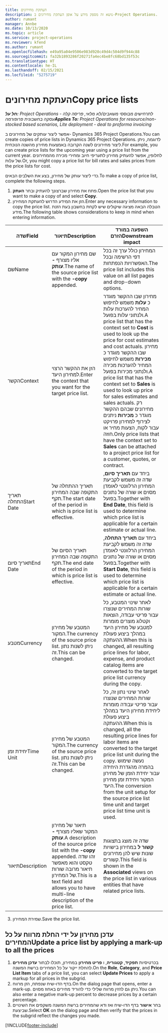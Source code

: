 ```yaml
---
title: העתקת מחירונים
description: נושא זה מספק מידע על אופן העתקת מחירונים ב-Project Operations.
author: rumant
manager: Annbe
ms.date: 10/13/2020
ms.topic: article
ms.service: project-operations
ms.reviewer: kfend
ms.author: rumant
ms.openlocfilehash: e49a95a04e9506e983d920c49d4c504d9f944c88
ms.sourcegitcommit: fa32b1893286f20271fa4ec4be8fc68bd135f53c
ms.translationtype: HT
ms.contentlocale: he-IL
ms.lasthandoff: 02/15/2021
ms.locfileid: "5275719"
---
```

# <a name="copy-price-lists"></a><span data-ttu-id="9fbe2-103">העתקת מחירונים</span><span class="sxs-lookup"><span data-stu-id="9fbe2-103">Copy price lists</span></span>

<span data-ttu-id="9fbe2-104">_**חל על:** Project Operations לתרחישים מבוססי משאבים/לא מלאי, פריסה קלה - עסקה בחשבונית פרופורמה_</span><span class="sxs-lookup"><span data-stu-id="9fbe2-104">_**Applies To:** Project Operations for resource/non-stocked based scenarios, Lite deployment - deal to proforma invoicing_</span></span>

<span data-ttu-id="9fbe2-105">אפשר ליצור עותקים של מחירונים ב- Dynamics 365 Project Operations.</span><span class="sxs-lookup"><span data-stu-id="9fbe2-105">You can create copies of price lists in Dynamics 365 Project Operations.</span></span> <span data-ttu-id="9fbe2-106">לדוגמה, ניתן ליצור מחירונים לשנה הקרובה באמצעות מחירון מהשנה הנוכחית.</span><span class="sxs-lookup"><span data-stu-id="9fbe2-106">For example, you can create price lists for the upcoming year using a price list from the current year.</span></span>  <span data-ttu-id="9fbe2-107">לחלופין, אפשר להעתיק מחירון לתעריפי חיוב ומחירי מכירה מהמחירונים של עלות.</span><span class="sxs-lookup"><span data-stu-id="9fbe2-107">Or, you might copy a price list for bill rates and sales prices from the price lists for cost.</span></span> 

<span data-ttu-id="9fbe2-108">כדי ליצור עותק של מחירון, בצע את השלבים הבאים.</span><span class="sxs-lookup"><span data-stu-id="9fbe2-108">To make a copy of price list, complete the following steps.</span></span>

1. <span data-ttu-id="9fbe2-109">פתח את מחירון שברצונך להעתיק ובחר **העתק**.</span><span class="sxs-lookup"><span data-stu-id="9fbe2-109">Open the price list that you want to make a copy of and select **Copy**.</span></span>
2. <span data-ttu-id="9fbe2-110">הזן את המידע הדרוש להעתקת המחירון.</span><span class="sxs-lookup"><span data-stu-id="9fbe2-110">Enter any necessary information to copy the price list.</span></span> <span data-ttu-id="9fbe2-111">הטבלה הבאה מציגה שיקולים שיש לקחת בחשבון בעת הזנת מידע.</span><span class="sxs-lookup"><span data-stu-id="9fbe2-111">The following table shows considerations to keep in mind when entering information.</span></span>

| <span data-ttu-id="9fbe2-112">שדה</span><span class="sxs-lookup"><span data-stu-id="9fbe2-112">Field</span></span> | <span data-ttu-id="9fbe2-113">תיאור</span><span class="sxs-lookup"><span data-stu-id="9fbe2-113">Description</span></span> | <span data-ttu-id="9fbe2-114">השפעה במורד הזרם</span><span class="sxs-lookup"><span data-stu-id="9fbe2-114">Downstream impact</span></span> |
| --- | --- | --- |
| <span data-ttu-id="9fbe2-115">שם</span><span class="sxs-lookup"><span data-stu-id="9fbe2-115">Name</span></span> | <span data-ttu-id="9fbe2-116">שם מחירון המקור עם אליו מצורף **-עותק**.</span><span class="sxs-lookup"><span data-stu-id="9fbe2-116">The name of the source price list with the **-copy** appended.</span></span> | <span data-ttu-id="9fbe2-117">המחירון כולל ערך זה בכל דפי הרשימה ובכל האפשרויות הנפתחות.</span><span class="sxs-lookup"><span data-stu-id="9fbe2-117">The price list includes this value on all list pages and drop-down options.</span></span> |
| <span data-ttu-id="9fbe2-118">הקשר</span><span class="sxs-lookup"><span data-stu-id="9fbe2-118">Context</span></span> | <span data-ttu-id="9fbe2-119">הזן את ההקשר הרצוי למחירון היעד.</span><span class="sxs-lookup"><span data-stu-id="9fbe2-119">Enter the context that you want for the target price list.</span></span> | <span data-ttu-id="9fbe2-120">מחירון שבו ההקשר מוגדר כ **עלות** משמש לחיפוש המחיר להערכות עלות ולנתוני עלות בפועל.</span><span class="sxs-lookup"><span data-stu-id="9fbe2-120">A price list that has the context set to **Cost** is used to look up the price for cost estimates and cost actuals.</span></span> <span data-ttu-id="9fbe2-121">מחירון שבו ההקשר מוגדר כ **מכירות** משמש לחיפוש המחיר להערכות מכירה ולנתוני מכירות בפועל.</span><span class="sxs-lookup"><span data-stu-id="9fbe2-121">A price list that has the context set to **Sales** is used to look up price for sales estimates and sales actuals.</span></span> <span data-ttu-id="9fbe2-122">רק מחירונים שבהם ההקשר מוגדר כ **מכירות** ניתנים לצירוף למחירון פרויקט עבור לקוח, הצעות מחיר או חוזה.</span><span class="sxs-lookup"><span data-stu-id="9fbe2-122">Only price lists that have the context set to **Sales** can be attached to a project price list for a customer, quotes, or contract.</span></span> |
| <span data-ttu-id="9fbe2-123">תאריך התחלה</span><span class="sxs-lookup"><span data-stu-id="9fbe2-123">Start Date</span></span> | <span data-ttu-id="9fbe2-124">תאריך ההתחלה של התקופה שבה המחירון תקף.</span><span class="sxs-lookup"><span data-stu-id="9fbe2-124">The start date of the period in which is price list is effective.</span></span> | <span data-ttu-id="9fbe2-125">ביחד עם **תאריך סיום**, שדה זה משמש לקביעת המחירון הרלוונטי לאומדן מסוים או שורה של נתונים בפועל.</span><span class="sxs-lookup"><span data-stu-id="9fbe2-125">Together with **End Date**, this field is used to determine which price list is applicable for a certain estimate or actual line.</span></span> |
| <span data-ttu-id="9fbe2-126">תאריך סיום</span><span class="sxs-lookup"><span data-stu-id="9fbe2-126">End Date</span></span> | <span data-ttu-id="9fbe2-127">תאריך הסיום של התקופה שבה המחירון תקף.</span><span class="sxs-lookup"><span data-stu-id="9fbe2-127">The end date of the period in which is price list is effective.</span></span> | <span data-ttu-id="9fbe2-128">ביחד עם **תאריך התחלה**, שדה זה משמש לקביעת המחירון הרלוונטי לאומדן מסוים או שורה של נתונים בפועל.</span><span class="sxs-lookup"><span data-stu-id="9fbe2-128">Together with **Start Date**, this field is used to determine which price list is applicable for a certain estimate or actual line.</span></span> |
| <span data-ttu-id="9fbe2-129">מטבע</span><span class="sxs-lookup"><span data-stu-id="9fbe2-129">Currency</span></span> | <span data-ttu-id="9fbe2-130">המטבע של מחירון המקור.</span><span class="sxs-lookup"><span data-stu-id="9fbe2-130">The currency of the source price list.</span></span> <span data-ttu-id="9fbe2-131">ניתן לשנות נתון זה.</span><span class="sxs-lookup"><span data-stu-id="9fbe2-131">This can be changed.</span></span> | <span data-ttu-id="9fbe2-132">לאחר שינוי המטבע, כל שורות המחירים שנוצרו עבור פריטי עבודה, הוצאות וקטלוג מוצרים מומרות למטבע של מחירון היעד במהלך ביצוע פעולת ההעתקה.</span><span class="sxs-lookup"><span data-stu-id="9fbe2-132">When this is changed, all resulting price lines for labor, expense, and product catalog items are converted to the target price list currency during the copy.</span></span> |
| <span data-ttu-id="9fbe2-133">יחידת זמן</span><span class="sxs-lookup"><span data-stu-id="9fbe2-133">Time Unit</span></span> | <span data-ttu-id="9fbe2-134">המטבע של מחירון המקור.</span><span class="sxs-lookup"><span data-stu-id="9fbe2-134">The currency of the source price list.</span></span> <span data-ttu-id="9fbe2-135">ניתן לשנות נתון זה.</span><span class="sxs-lookup"><span data-stu-id="9fbe2-135">This can be changed.</span></span> | <span data-ttu-id="9fbe2-136">לאחר שינוי נתון זה, כל שורות המחירים שנוצרו עבור פריטי עבודה מומרות ליחידת מחירון היעד במהלך ביצוע פעולת ההעתקה.</span><span class="sxs-lookup"><span data-stu-id="9fbe2-136">When this is changed, all the resulting price lines for labor items are converted to the target price list unit during the copy.</span></span> <span data-ttu-id="9fbe2-137">נעשה שימוש בהמרה מהגדרת היחידה עבור יחידת הזמן של מחירון המקור ויחידת זמן מחירון היעד.</span><span class="sxs-lookup"><span data-stu-id="9fbe2-137">The conversion from the unit setup for the source price list time unit and target price list time unit is used.</span></span> |
| <span data-ttu-id="9fbe2-138">תיאור</span><span class="sxs-lookup"><span data-stu-id="9fbe2-138">Description</span></span> | <span data-ttu-id="9fbe2-139">תיאור של מחירון המקור שאליו מצורף **-עותק**.</span><span class="sxs-lookup"><span data-stu-id="9fbe2-139">A description of the source price list with the **-copy** appended.</span></span> <span data-ttu-id="9fbe2-140">זהו שדה טקסט והוא מאפשר תיאור מרובה שורות של המחירון.</span><span class="sxs-lookup"><span data-stu-id="9fbe2-140">This is a text field and allows you to have multi-line description of the price list.</span></span> | <span data-ttu-id="9fbe2-141">שדה זה מוצג בתצוגות **קשור ל** במחירון בישויות שונות שיש להן מחירונים קשורים.</span><span class="sxs-lookup"><span data-stu-id="9fbe2-141">This field is shown in the **Associated** views on the price list in various entities that have related price lists.</span></span> |

3. <span data-ttu-id="9fbe2-142">שמירת המחירון.</span><span class="sxs-lookup"><span data-stu-id="9fbe2-142">Save the price list.</span></span> 

## <a name="update-a-price-list-by-applying-a-mark-up-to-all-the-prices"></a><span data-ttu-id="9fbe2-143">עדכן מחירון על ידי החלת מרווח על כל המחירים</span><span class="sxs-lookup"><span data-stu-id="9fbe2-143">Update a price list by applying a mark-up to all the prices</span></span>

1. <span data-ttu-id="9fbe2-144">בכרטיסיות **תפקיד**, **קטגוריה**, ו **פריט מחירון** במחירון, תוכלו לבחור **עדכן מחירים** להחלת ייקור על כל המחירים ברשת המשנה.</span><span class="sxs-lookup"><span data-stu-id="9fbe2-144">On the **Role**, **Category**, and **Price List Item** tabs of a price list, you can select **Update Prices** to apply a markup for all prices in the subgrid.</span></span> 
2. <span data-ttu-id="9fbe2-145">בדף הדו-שיח שנפתח, הזן מרווח.</span><span class="sxs-lookup"><span data-stu-id="9fbe2-145">On the dialog page that opens, enter a mark-up.</span></span> <span data-ttu-id="9fbe2-146">ניתן גם להזין מרווח שלילי כדי להוריד מחירים באחוז מסוים.</span><span class="sxs-lookup"><span data-stu-id="9fbe2-146">You can also enter a negative mark-up percent to decrease prices by a certain percentage.</span></span> 
3. <span data-ttu-id="9fbe2-147">בחר **אישור** בדף הדו-שיח ואז ודא שהמחירים ברשת המשנה משקפים את השינויים שביצעת.</span><span class="sxs-lookup"><span data-stu-id="9fbe2-147">Select **OK** on the dialog page and then verify that the prices in the subgrid reflect the changes you made.</span></span>


[!INCLUDE[footer-include](../includes/footer-banner.md)]